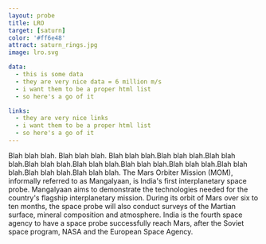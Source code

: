 ```yaml
---
layout: probe
title: LRO
target: [saturn]
color: '#ff6e48'
attract: saturn_rings.jpg
image: lro.svg

data:
  - this is some data
  - they are very nice data = 6 million m/s
  - i want them to be a proper html list
  - so here's a go of it

links:
  - they are very nice links
  - i want them to be a proper html list
  - so here's a go of it
---
```

Blah blah blah. Blah blah blah. Blah blah blah.Blah blah blah.Blah blah blah.Blah blah blah.Blah blah blah.Blah blah blah.Blah blah blah.Blah blah blah.Blah blah blah.Blah blah blah. The Mars Orbiter Mission (MOM), informally referred to as Mangalyaan, is India's first interplanetary space probe. Mangalyaan aims to demonstrate the technologies needed for the country's flagship interplanetary mission. During its orbit of Mars over six to ten months, the space probe will also conduct surveys of the Martian surface, mineral composition and atmosphere. India is the fourth space agency to have a space probe successfully reach Mars, after the Soviet space program, NASA and the European Space Agency.
